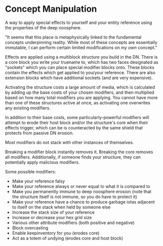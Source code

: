# Concept Manipulation

A way to apply special effects to yourself and your entity reference using the properties of the deep noosphere.

"It seems that this place is metaphysically linked to the fundamental concepts underpinning reality. While most of these concepts are essentially immutable, I can perform certain limited modifications on _my own_ concept."

Effects are applied using a multiblock structure you build in the DN. There is a core block you write your truename to, which has two faces designated as "sockets" which you can place special modifier blocks onto. These blocks contain the effects which get applied to you/your reference. There are also extension blocks which have additional sockets (and are very expensive).

Activating the structure costs a large amount of media, which is calculated by adding up the base costs of your chosen modifiers, and then multiplied based on how many total modifiers you are applying. You cannot have more than one of these structures active at once, as activating one overwrites any existing modifiers.

In addition to their base costs, some particularly-powerful modifiers will attempt to erode their host block and/or the structure's core when their effects trigger, which can be is counteracted by the same shield that protects from passive DN erosion.

Most modifiers do not stack with other instances of themselves.

Breaking a modifier block instantly removes it. Breaking the core removes all modifiers. Additionally, if someone finds your structure, they can potentially apply malicious modifiers.

Some possible modifiers:
- Make your reference falsy
- Make your reference always or never equal to what it is compared to
- Make you permanently immune to deep noosphere erosion (note that the structure itself is not immune, so you do have to protect it)
- Make your reference have a chance to produce garbage iotas adjacent to itself on the stack when held by someone else
- Increase the stack size of your reference
- Increase or decrease your hex grid size
- Various other attribute modifiers (both positive and negative)
- Block overcasting
- Enable keepinventory for you (erodes core)
- Act as a totem of undying (erodes core and host block)
